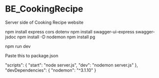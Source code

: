 # BE_CookingRecipe
Server side of Cooking Recipe website

npm install express cors dotenv
npm install swagger-ui-express swagger-jsdoc
npm install -D nodemon
npm install pg

npm run dev

Paste this to package.json

"scripts": {
    "start": "node server.js",
    "dev": "nodemon server.js"
},
"devDependencies": {
    "nodemon": "^3.1.10"
}